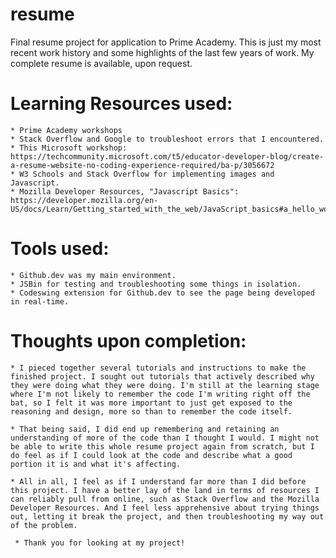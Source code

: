 # resume
Final resume project for application to Prime Academy.
This is just my most recent work history and some highlights of the last few years of work. My complete resume is available, upon request.

# Learning Resources used:
    * Prime Academy workshops
    * Stack Overflow and Google to troubleshoot errors that I encountered.
    * This Microsoft workshop: https://techcommunity.microsoft.com/t5/educator-developer-blog/create-a-resume-website-no-coding-experience-required/ba-p/3056672 
    * W3 Schools and Stack Overflow for implementing images and Javascript.
    * Mozilla Developer Resources, "Javascript Basics": https://developer.mozilla.org/en-US/docs/Learn/Getting_started_with_the_web/JavaScript_basics#a_hello_world!_example

# Tools used:
    * Github.dev was my main environment. 
    * JSBin for testing and troubleshooting some things in isolation.
    * Codeswing extension for Github.dev to see the page being developed in real-time.

# Thoughts upon completion:
    * I pieced together several tutorials and instructions to make the finished project. I sought out tutorials that actively described why they were doing what they were doing. I'm still at the learning stage where I'm not likely to remember the code I'm writing right off the bat, so I felt it was more important to just get exposed to the reasoning and design, more so than to remember the code itself. 
 
    * That being said, I did end up remembering and retaining an understanding of more of the code than I thought I would. I might not be able to write this whole resume project again from scratch, but I do feel as if I could look at the code and describe what a good portion it is and what it's affecting.

    * All in all, I feel as if I understand far more than I did before this project. I have a better lay of the land in terms of resources I can reliably pull from online, such as Stack Overflow and the Mozilla Developer Resources. And I feel less apprehensive about trying things out, letting it break the project, and then troubleshooting my way out of the problem. 

     * Thank you for looking at my project!

